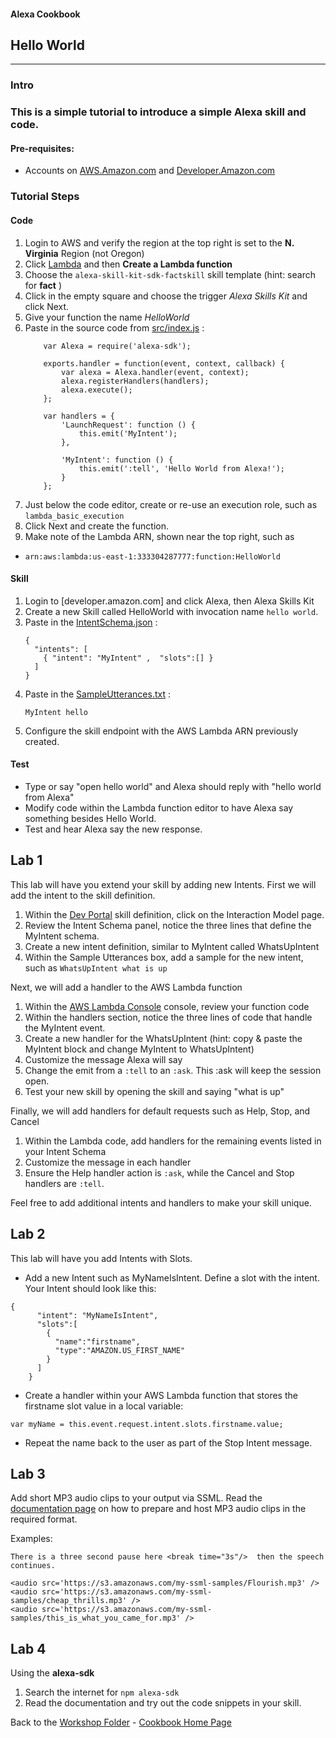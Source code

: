 #### Alexa Cookbook
## Hello World <a id="title"></a>
<hr />

### Intro <a id="intro"></a>


### This is a simple tutorial to introduce a simple Alexa skill and code.
#### Pre-requisites:
 * Accounts on [AWS.Amazon.com](https://aws.amazon.com/) and [Developer.Amazon.com](https://developer.amazon.com/)

### Tutorial Steps
#### Code
1. Login to AWS and verify the region at the top right is set to the **N. Virginia** Region (not Oregon)
1. Click [Lambda](https://console.aws.amazon.com/lambda/home?region=us-east-1#/) and then **Create a Lambda function**
1. Choose the ```alexa-skill-kit-sdk-factskill``` skill template (hint: search for **fact** )
1. Click in the empty square and choose the trigger *Alexa Skills Kit* and click Next.
1. Give your function the name *HelloWorld*
1. Paste in the source code from [src/index.js](./src/index.js) :
    ```
        var Alexa = require('alexa-sdk');

        exports.handler = function(event, context, callback) {
            var alexa = Alexa.handler(event, context);
            alexa.registerHandlers(handlers);
            alexa.execute();
        };

        var handlers = {
            'LaunchRequest': function () {
                this.emit('MyIntent');
            },

            'MyIntent': function () {
                this.emit(':tell', 'Hello World from Alexa!');
            }
        };
    ```
1. Just below the code editor, create or re-use an execution role, such as ```lambda_basic_execution```
1. Click Next and create the function.
1. Make note of the Lambda ARN, shown near the top right, such as
 *  ``` arn:aws:lambda:us-east-1:333304287777:function:HelloWorld ```


#### Skill
1. Login to [developer.amazon.com] and click Alexa, then Alexa Skills Kit
1. Create a new Skill called HelloWorld with invocation name ```hello world```.
1. Paste in the [IntentSchema.json](./speechAssets/IntentSchema.json) :
    ```
    {
      "intents": [
        { "intent": "MyIntent" ,  "slots":[] }
      ]
    }
    ```
1. Paste in the [SampleUtterances.txt](speechAssets/SampleUtterances.txt) :
    ```
    MyIntent hello
    ```
1. Configure the skill endpoint with the AWS Lambda ARN previously created.

#### Test
* Type or say "open hello world" and Alexa should reply with "hello world from Alexa"
* Modify code within the Lambda function editor to have Alexa say something besides Hello World.
* Test and hear Alexa say the new response.


## Lab 1
This lab will have you extend your skill by adding new Intents.  First we will add the intent to the skill definition.

1. Within the [Dev Portal](https://developer.amazon.com/edw/home.html#/skills/list) skill definition, click on the Interaction Model page.
1. Review the Intent Schema panel, notice the three lines that define the MyIntent schema.
1. Create a new intent definition, similar to MyIntent called WhatsUpIntent
1. Within the Sample Utterances box, add a sample for the new intent, such as ```WhatsUpIntent what is up```

Next, we will add a handler to the AWS Lambda function

1. Within the [AWS Lambda Console](https://console.aws.amazon.com/lambda/home) console, review your function code
1. Within the handlers section, notice the three lines of code that handle the MyIntent event.
1. Create a new handler for the WhatsUpIntent (hint: copy & paste the MyIntent block and change MyIntent to WhatsUpIntent)
1. Customize the message Alexa will say
1. Change the emit from a ```:tell``` to an ```:ask```.  This :ask will keep the session open.
1. Test your new skill by opening the skill and saying "what is up"

Finally, we will add handlers for default requests such as Help, Stop, and Cancel

1. Within the Lambda code, add handlers for the remaining events listed in your Intent Schema
1. Customize the message in each handler
1. Ensure the Help handler action is ```:ask```, while the Cancel and Stop handlers are ```:tell```.

Feel free to add additional intents and handlers to make your skill unique.

## Lab 2

This lab will have you add Intents with Slots.

 * Add a new Intent such as MyNameIsIntent.  Define a slot with the intent.
Your Intent should look like this:
```
{
      "intent": "MyNameIsIntent",
      "slots":[
        {
          "name":"firstname",
          "type":"AMAZON.US_FIRST_NAME"
        }
      ]
    }
```

 * Create a handler within your AWS Lambda function that stores the firstname slot value in a local variable:

```var myName = this.event.request.intent.slots.firstname.value;```

 * Repeat the name back to the user as part of the Stop Intent message.


## Lab 3

Add short MP3 audio clips to your output via SSML.
Read the [documentation page](https://developer.amazon.com/public/solutions/alexa/alexa-skills-kit/docs/speech-synthesis-markup-language-ssml-reference#audio) on how to prepare and host MP3 audio clips in the required format.

Examples:
```
There is a three second pause here <break time="3s"/>  then the speech continues.

<audio src='https://s3.amazonaws.com/my-ssml-samples/Flourish.mp3' />
<audio src='https://s3.amazonaws.com/my-ssml-samples/cheap_thrills.mp3' />
<audio src='https://s3.amazonaws.com/my-ssml-samples/this_is_what_you_came_for.mp3' />
```

## Lab 4

Using the **alexa-sdk**
1. Search the internet for ```npm alexa-sdk```
1. Read the documentation and try out the code snippets in your skill.



Back to the [Workshop Folder](../README.md#title) - [Cookbook Home Page](../../README.md#title)
